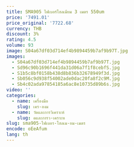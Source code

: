 ```yaml
---
title: SMA905 ไฟเบอร์โฮลเมียม 3 เมตร 550um
price: '7491.01'
price_original: '7722.68'
currency: THB
discount: 3%
rating: 4.5
volume: 93
image: S04a67df03d714ef4b9894459b7af9b97T.jpg
images:
  - S04a67df03d714ef4b9894459b7af9b97T.jpg
  - Sd96c90b1696f441da31d06a7f1f8cebfS.jpg
  - S1b5c8bf0158b438d8b836b32678949f3d.jpg
  - Sb056c9d938f54002ade0dac20fa8f2c9M.jpg
  - Sb4c02ada97854185a6ac8e10735d89b6s.jpg
video: ''
categories:
  - name: เครื่องมือ
    slug: เคร-องม
  - name: วัดและการวิเคราะห์
    slug: ดและการว-เคราะห
slug: sma905-ไฟเบอร-โฮลเม-ยม-เมตร
encode: oEeAfum
lang: th
---
```

  